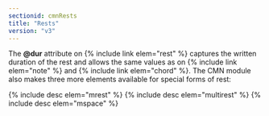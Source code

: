 ```yaml
---
sectionid: cmnRests
title: "Rests"
version: "v3"
---
```


The **@dur** attribute on {% include link elem="rest" %} captures the written duration
of the rest and allows the same values as on {% include link elem="note" %} and {% include link elem="chord" %}. The CMN module also makes three more elements available for
special forms of rest:



{% include desc elem="mrest" %}
{% include desc elem="multirest" %}
{% include desc elem="mspace" %}




